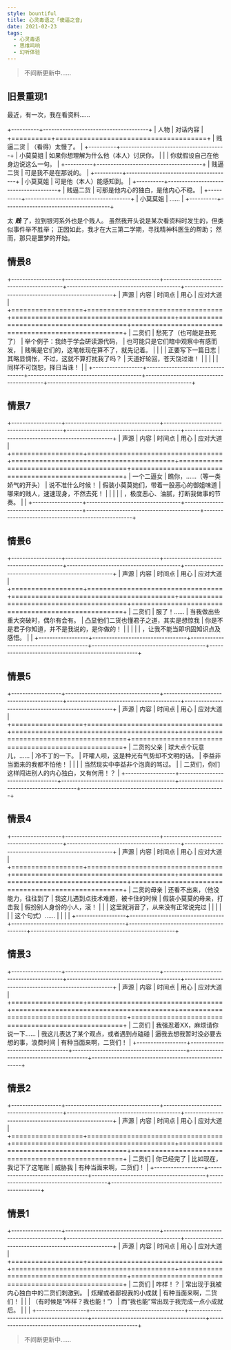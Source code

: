 ```yaml
---
style: bountiful
title: 心灵毒语之「傻逼之音」
date: 2021-02-23
tags:
  - 心灵毒语
  - 思维鸣响
  - 幻听体验
---
```


> 不间断更新中……

<div class="scenes">
<style>
@media only screen and (min-width: 1080px) {
  .markdown-body .scenes ~ .table>table td { padding: 0.1em 0.3em; }
  .markdown-body .scenes ~ .table>table th { width: calc(50% / 3); }
  .markdown-body .scenes ~ .table>table th:first-of-type { width: 14%; }
  .markdown-body .scenes ~ .table>table th:last-of-type, .markdown-body .scenes ~ .table>table td:last-of-type { width: 36%; border-left: solid 1px #888; }
}
</style>
</div>

## 旧景重现1

最近，有一次，我在看资料……

+----------+--------------------------------------+
| 人物     | 对话内容                             |
+==========+======================================+
| 贱逼二货 | （看得）太慢了。                     |
+----------+--------------------------------------+
| 小莫莫姐 | 如果你想理解为什么他（本人）讨厌你， |
|          | 你就假设自己在他身边说这么一句。     |
+----------+--------------------------------------+
| 贱逼二货 | 可是我不是在那说的。                 |
+----------+--------------------------------------+
| 小莫莫姐 | 可是他（本人）能感知到。             |
+----------+--------------------------------------+
| 贱逼二货 | 可那是他内心的独白，是他内心不稳。   |
+----------+--------------------------------------+
| 小莫莫姐 | ……                                 |
+----------+--------------------------------------+

太 ***贱***  了，拉到银河系外也是个贱人。
虽然我开头说是某次看资料时发生的，但类似事件举不胜举；
正因如此，我才在大三第二学期，寻找精神科医生的帮助；
然而，那只是噩梦的开始。

## 情景8

+------------------+----------------------------------+-----------------------------------------+-----------------------------------------+----------------------------------------------------+
| 声源             | 内容                             | 时间点                                  | 用心                                    | 应对大道                                           |
+==================+==================================+=========================================+=========================================+====================================================+
| 二货们           | 愁死了（也可能是丑死了）         | 举个例子：我终于学会研读源代码，        | 也可能只是它们暗中观察中有感而发，      | 贱嘴是它们的，这笔帐现在算不了，就先记着。         |
|                  |                                  | 正要写下一篇日志                        | 其略显惆怅，不过，这就不算打扰我了吗？  | 天道好轮回，苍天饶过谁！                           |
|                  |                                  |                                         | 同样不可饶恕，择日当诛！                |                                                    |
+------------------+----------------------------------+-----------------------------------------+-----------------------------------------+----------------------------------------------------+

## 情景7

+------------------+----------------------------------+-----------------------------------------+-----------------------------------------+----------------------------------------------------+
| 声源             | 内容                             | 时间点                                  | 用心                                    | 应对大道                                           |
+==================+==================================+=========================================+=========================================+====================================================+
| 一个二逼女       | 瞧你，……（等一类娇气的开头）   | 说不准什么时候！                        | 假装小莫莫她们，带着一股恶心的御姐味道  | 哪来的贱人，速速现身，不然去死！                   |
|                  |                                  |                                         | ，极度恶心、油腻，打断我做事的节奏。    |                                                    |
+------------------+----------------------------------+-----------------------------------------+-----------------------------------------+----------------------------------------------------+

## 情景6

+------------------+----------------------------------+-----------------------------------------+-----------------------------------------+----------------------------------------------------+
| 声源             | 内容                             | 时间点                                  | 用心                                    | 应对大道                                           |
+==================+==================================+=========================================+=========================================+====================================================+
| 二货们           | 服了！……                       | 当我做出些重大突破时，偶尔有会有。      | 凸显他们二货也懂君子之道，其实是想惊我  | 你是不是君子你知道，并不是我说的，是你做的！       |
|                  |                                  |                                         | ，让我不能当即巩固知识点及感悟。        |                                                    |
+------------------+----------------------------------+-----------------------------------------+-----------------------------------------+----------------------------------------------------+

## 情景5

+------------------+----------------------------------+-----------------------------------------+-----------------------------------------+----------------------------------------------------+
| 声源             | 内容                             | 时间点                                  | 用心                                    | 应对大道                                           |
+==================+==================================+=========================================+=========================================+====================================================+
| 二货的父亲       | 球大点个玩意儿，……             | 冷不丁的一下。                          | 吓嚯人呗，这是种光有气势却不文明的话。  | 李益非当面来的我都不怕他！                         |
|                  |                                  | 当然现实中李益非个泡真的骂过。          |                                         | 二货们，你们这样闯进别人的内心独白，又有何用！？   |
+------------------+----------------------------------+-----------------------------------------+-----------------------------------------+----------------------------------------------------+

## 情景4

+------------------+----------------------------------+-----------------------------------------+-----------------------------------------+----------------------------------------------------+
| 声源             | 内容                             | 时间点                                  | 用心                                    | 应对大道                                           |
+==================+==================================+=========================================+=========================================+====================================================+
| 二货的母亲       | 还看不出来，（他没能力，往往到了 | 我这儿遇到点技术难题，被卡住的时候      | 假装小莫莫的母亲，打击我                | 假扮别人身份的小人，滚！                           |
|                  | 这里就消音了，从来没有正常说完过 |                                         |                                         |                                                    |
|                  | 这个句式）……                   |                                         |                                         |                                                    |
+------------------+----------------------------------+-----------------------------------------+-----------------------------------------+----------------------------------------------------+

## 情景3

+------------------+----------------------------------+-----------------------------------------+-----------------------------------------+----------------------------------------------------+
| 声源             | 内容                             | 时间点                                  | 用心                                    | 应对大道                                           |
+==================+==================================+=========================================+=========================================+====================================================+
| 二货们           | 我强忍着XX，麻烦请你说一下……   | 我这儿表达了某个观点，或者遇到点磕碰    | 逼我去想我暂时没必要去想的事，浪费时间  | 有种当面来啊，二货们！                             |
+------------------+----------------------------------+-----------------------------------------+-----------------------------------------+----------------------------------------------------+

## 情景2

+------------------+----------------------------------+-----------------------------------------+-----------------------------------------+----------------------------------------------------+
| 声源             | 内容                             | 时间点                                  | 用心                                    | 应对大道                                           |
+==================+==================================+=========================================+=========================================+====================================================+
| 二货们           | 你已经完了                       | 比如现在，我记下了这笔账                | 威胁我                                  | 有种当面来啊，二货们！                             |
+------------------+----------------------------------+-----------------------------------------+-----------------------------------------+----------------------------------------------------+

## 情景1

+------------------+----------------------------------+-----------------------------------------+-----------------------------------------+----------------------------------------------------+
| 声源             | 内容                             | 时间点                                  | 用心                                    | 应对大道                                           |
+==================+==================================+=========================================+=========================================+====================================================+
| 二货们           | 咋样！？                         | 常出现于我被内心独白中的二货们刺激到。  | 炫耀或者鄙视我的小成就                  | 有种当面来啊，二货们！                             |
|                  | （有时候是“咋样？我也能！”）     | 而“我也能”常出现于我完成一点小成就后。  |                                         |                                                    |
+------------------+----------------------------------+-----------------------------------------+-----------------------------------------+----------------------------------------------------+

> 不间断更新中……

